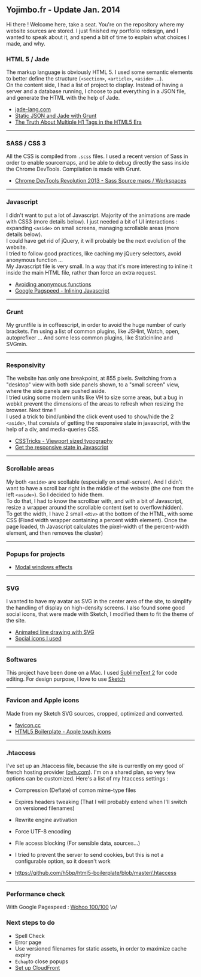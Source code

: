 ## Yojimbo.fr - Update Jan. 2014

Hi there ! Welcome here, take a seat. You're on the repository where my website sources are stored. I just finished my portfolio redesign, and I wanted to speak about it, and spend a bit of time to explain what choices I made, and why.

### HTML 5 / Jade

The markup language is obviously HTML 5. I used some semantic elements to better define the structure (`<section>`, `<article>`, `<aside>` ...).  
On the content side, I had a list of project to display. Instead of having a server and a database running, I choose to put everything in a JSON file, and 
generate the HTML with the help of Jade.

* [jade-lang.com](http://jade-lang.com/)
* [Static JSON and Jade with Grunt](http://stackoverflow.com/questions/16267122/how-to-include-a-static-json-file-for-compilation-with-jade-and-grunt)
* [The Truth About Multiple H1 Tags in the HTML5 Era](http://dev.tutsplus.com/articles/the-truth-about-multiple-h1-tags-in-the-html5-era--webdesign-16824)


---
### SASS / CSS 3

All the CSS is compiled from `.scss` files. I used a recent version of Sass in order to enable sourcemaps, and be able to debug directly the sass inside the Chrome DevTools.
Compilation is made with Grunt.

* [Chrome DevTools Revolution 2013 - Sass Source maps / Workspaces](http://www.html5rocks.com/en/tutorials/developertools/revolutions2013/)

---
### Javascript
I didn't want to put a lot of Javascript. Majority of the animations are made with CSS3 (more details below). I just needed a bit of UI interactions : expanding `<aside>` on small screens, managing scrollable areas (more details below).  
I could have get rid of jQuery, it will probably be the next evolution of the website.  
I tried to follow good practices, like caching my jQuery selectors, avoid anonymous function …  
My Javascript file is very small. In a way that it's more interesting to inline it inside the main HTML file, rather than force an extra request.

* [Avoiding anonymous functions](http://toddmotto.com/avoiding-anonymous-javascript-functions/)
* [Google Pagspeed - Inlining Javascript](https://developers.google.com/speed/pagespeed/module/filter-js-inline?hl=fr)





---
### Grunt
My gruntfile is in coffeescript, in order to avoid the huge number of curly brackets. I'm using a list of common plugins, like JSHint, Watch, open, autoprefixer … And some less common plugins, like Staticinline and SVGmin.


---
### Responsivity
The website has only one breakpoint, at 855 pixels. Switching from a "desktop" view with both side panels shown, to a "small screen" view, where the side panels are pushed aside.  
I tried using some modern units like VH to size some areas, but a bug in webkit prevent the dimensions of the areas to refresh when resizing the browser. Next time !  
I used a trick to bind/unbind the click event used to show/hide the 2 `<aside>`, that consists of getting the responsive state in javascript, with the help of a div, and media-queries CSS.

* [CSSTricks - Viewport sized typography](http://css-tricks.com/viewport-sized-typography/)
* [Get the responsive state in Javascript](http://stackoverflow.com/a/10364620)


---
### Scrollable areas
My both `<aside>` are scollable (especially on small-screen). And I didn't want to have a scroll bar right in the middle
of the website (the one from the left `<aside>`). So I decided to hide them.  
To do that, I had to know the scrollbar with, and with a bit of Javascript, resize a wrapper around the scrollable content
(set to overflow:hidden).  
To get the width, I have 2 small `<div>` at the bottom of the HTML, with some CSS (Fixed width wrapper containing a percent width element).
Once the page loaded, th Javascript calculates the pixel-width of the percent-width element, and then removes the cluster)


---
### Popups for projects

* [Modal windows effects](http://tympanus.net/codrops/2013/06/25/nifty-modal-window-effects/)


---
### SVG
I wanted to have my avatar as SVG in the center area of the site, to simplify the handling of display on high-density screens.
I also found some good social icons, that were made with Sketch, I modified them to fit the theme of the site.

* [Animated line drawing with SVG](http://jakearchibald.com/2013/animated-line-drawing-svg/)
* [Social icons I used](http://tinktank.in/free-flat-social-icons/)

---
### Softwares

This project have been done on a Mac. I used [SublimeText 2] for code editing. For design purpose, I love to use [Sketch]

[SublimeText 2]: http://www.sublimetext.com
[Sketch]: http://www.bohemiancoding.com/sketch/


---
### Favicon and Apple icons
Made from my Sketch SVG sources, cropped, optimized and converted.

* [favicon.cc](http://www.favicon.cc/)
* [HTML5 Boilerplate - Apple touch icons](https://github.com/h5bp/html5-boilerplate/blob/master/doc/extend.md)

---
### .htaccess
I've set up an .htaccess file, because the site is currently on my good ol' french hosting provider ([ovh.com](http://www.ovh.com)).
I'm on a shared plan, so very few options can be customized. Here's a list of my htaccess settings :
* Compression (Deflate) of comon mime-type files
* Expires headers tweaking (That I will probably extend when I'll switch on versioned filenames)
* Rewrite engine avtivation
* Force UTF-8 encoding
* File access blocking (For sensible data, sources...)
* I tried to prevent the server to send cookies, but this is not a configurable option, so it doesn't work

* https://github.com/h5bp/html5-boilerplate/blob/master/.htaccess

---
### Performance check
With Google Pagespeed : [Wohoo 100/100](http://developers.google.com/speed/pagespeed/insights/?url=yojimbo.fr) \o/


### Next steps to do
* Spell Check
* Error page
* Use versioned filenames for static assets, in order to maximize cache expiry
* `Echap`to close popups
* [Set up CloudFront](http://www.michaelgallego.fr/blog/2013/08/27/static-website-on-s3-cloudfront-and-route-53-the-right-way/)